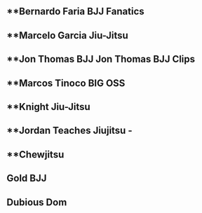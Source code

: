 **Bernardo Faria BJJ Fanatics[](https://www.youtube.com/channel/UCtXtqlLdZYZm3060qVExXkA)
- 

**Marcelo Garcia Jiu-Jitsu[](https://www.youtube.com/channel/UCpWiUqPJ-6-9n0Zkes2Ik0g)
- 

**Jon Thomas BJJ [](https://www.youtube.com/channel/UCBNsOFfO-TZDIpygfz5paaQ)
Jon Thomas BJJ Clips [](https://www.youtube.com/channel/UCG4TX-FaQdT7Z-e3NWx8Wyw)
- 

**Marcos Tinoco BIG OSS[](https://www.youtube.com/channel/UCilIX_yDgcTP3j7zMjJTIvg)
- 

**Knight Jiu-Jitsu[](https://www.youtube.com/channel/UCDaSNu2fM3JL4VdlSwcFtOw)
- 

**Jordan Teaches Jiujitsu [](https://www.youtube.com/channel/UCexKjyhZ5EvBTWyg6U6e5Og)- 
- 

**Chewjitsu[](https://www.youtube.com/channel/UCGCZBBvu7ZnqHYHuScODbAQ)
- 


**Gold BJJ[]()**
- 

**Dubious Dom[](https://www.youtube.com/channel/UC_3I5XH1-lA9ZJ970oRyhfA)**
- 